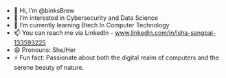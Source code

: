 - 👋 Hi, I’m @binksBrew
- 👀 I’m interested in Cybersecurity and Data Science
- 🌱 I’m currently learning Btech In Computer Technology
- 📫 You can reach me via LinkedIn - www.linkedin.com/in/isha-sangpal-133593225
- 😄 Pronouns: She/Her
- ⚡ Fun fact: Passionate about both the digital realm of computers and the serene beauty of nature.

<!---
binksBrew/binksBrew is a ✨ special ✨ repository because its `README.md` (this file) appears on your GitHub profile.
You can click the Preview link to take a look at your changes.
--->

